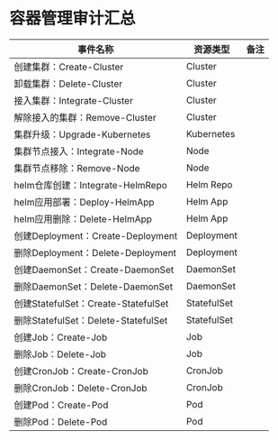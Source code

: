 # 容器管理审计汇总

|   事件名称  |   资源类型  |  备注   |
| --- | --- | --- |
| 创建集群：Create-Cluster | Cluster |     |
| 卸载集群：Delete-Cluster | Cluster |     |
| 接入集群：Integrate-Cluster | Cluster |     |
| 解除接入的集群：Remove-Cluster | Cluster |     |
| 集群升级：Upgrade-Kubernetes | Kubernetes |     |
| 集群节点接入：Integrate-Node | Node |     |
| 集群节点移除：Remove-Node | Node |     |
| helm仓库创建：Integrate-HelmRepo | Helm Repo |     |
| helm应用部署：Deploy-HelmApp | Helm App |     |
| helm应用删除：Delete-HelmApp | Helm App |     |
| 创建Deployment：Create-Deployment | Deployment |     |
| 删除Deployment：Delete-Deployment | Deployment |     |
| 创建DaemonSet：Create-DaemonSet | DaemonSet |     |
| 删除DaemonSet：Delete-DaemonSet | DaemonSet |     |
| 创建StatefulSet：Create-StatefulSet | StatefulSet |     |
| 删除StatefulSet：Delete-StatefulSet | StatefulSet |     |
| 创建Job：Create-Job | Job |     |
| 删除Job：Delete-Job | Job |     |
| 创建CronJob：Create-CronJob | CronJob |     |
| 删除CronJob：Delete-CronJob | CronJob |     |
| 创建Pod：Create-Pod | Pod |     |
| 删除Pod：Delete-Pod | Pod |     |